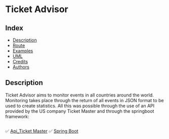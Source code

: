 # Ticket Advisor

## Index
* [Description](#description)
* [Route](#route)
* [Examples](#examples)
* [UML](#uml)
* [Credits](#credits)
* [Authors](#authors)


## **Description**
Ticket Advisor aims to monitor events in all countries around the world. Monitoring takes place through the return of all events in JSON format to be used to create statistics. All this was possible through the use of an API provided by the US company Ticket Master and through the springboot framework:
##
:white_check_mark: [Api_Ticket Master](https://developer.ticketmaster.com/products-and-docs/apis/discovery-api/v2/#search-events-v2)
:white_check_mark: [Spring Boot](https://start.spring.io/)

